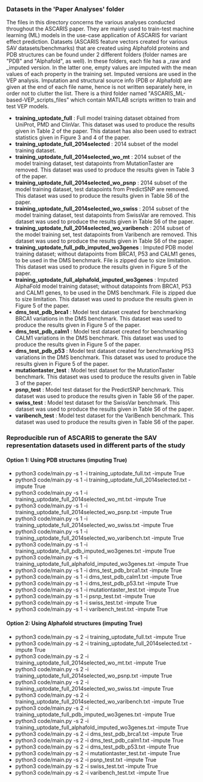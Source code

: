 ### Datasets in the 'Paper Analyses' folder
The files in this directory concerns the various analyses conducted throughout the ASCARIS paper. They are mainly used to train-test machine learning (ML) models in the use-case application of ASCARIS for variant effect prediction. Datasets (ASCARIS feature vectors created for various SAV datasets/benchmarks) that are created using Alphafold proteins and PDB structures can be found under 2 different folders (folder names are "PDB" and "Alphafold", as well). In these folders, each file has a _raw and _imputed version. In the latter one, empty values are imputed with the mean values of each property in the training set. Imputed versions are used in the VEP analysis. Imputation and structural source info (PDB or Alphafold) are given at the end of each file name, hence is not written separately here, in order not to clutter the list. There is a third folder named "ASCARIS_ML-based-VEP_scripts_files" which contain MATLAB scripts written to train and test VEP models.

- **training_uptodate_full** : Full model training dataset obtained from UniProt, PMD and ClinVar. This dataset was used to produce the results given in Table 2 of the paper. This dataset has also been used to extract statistics given in Figure 3 and 4 of the paper.
- **training_uptodate_full_2014selected** : 2014 subset of the model training dataset.
- **training_uptodate_full_2014selected_wo_mt** : 2014 subset of the model training dataset, test datapoints from MutationTaster are removed. This dataset was used to produce the results given in Table 3 of the paper.
- **training_uptodate_full_2014selected_wo_psnp** : 2014 subset of the model training dataset, test datapoints from PredictSNP are removed. This dataset was used to produce the results given in Table S6 of the paper.
- **training_uptodate_full_2014selected_wo_swiss** : 2014 subset of the model training dataset, test datapoints from SwissVar are removed. This dataset was used to produce the results given in Table S6 of the paper.
- **training_uptodate_full_2014selected_wo_varibench** : 2014 subset of the model training set, test datapoints from Varibench are removed. This dataset was used to produce the results given in Table S6 of the paper.
- **training_uptodate_full_pdb_imputed_wo3genes** : Imputed PDB model training dataset; without datapoints from BRCA1, P53 and CALM1 genes, to be used in the DMS benchmark. File is zipped due to size limitation. This dataset was used to produce the results given in Figure 5 of the paper.
- **training_uptodate_full_alphafold_imputed_wo3genes** : Imputed AlphaFold model training dataset; without datapoints from BRCA1, P53 and CALM1 genes, to be used in the DMS benchmark. File is zipped due to size limitation. This dataset was used to produce the results given in Figure 5 of the paper.
- **dms_test_pdb_brca1** : Model test dataset created for benchmarking BRCA1 variations in the DMS benchmark. This dataset was used to produce the results given in Figure 5 of the paper.
- **dms_test_pdb_calm1** : Model test dataset created for benchmarking CALM1 variations in the DMS benchmark. This dataset was used to produce the results given in Figure 5 of the paper.
- **dms_test_pdb_p53** : Model test dataset created for benchmarking P53 variations in the DMS benchmark. This dataset was used to produce the results given in Figure 5 of the paper.
- **mutationtaster_test** : Model test dataset for the MutationTaster benchmark. This dataset was used to produce the results given in Table 3 of the paper.
- **psnp_test** : Model test dataset for the PredictSNP benchmark. This dataset was used to produce the results given in Table S6 of the paper.
- **swiss_test** : Model test dataset for the SwissVar benchmark. This dataset was used to produce the results given in Table S6 of the paper.
- **varibench_test** : Model test dataset for the VariBench benchmark. This dataset was used to produce the results given in Table S6 of the paper.


### Reproducible run of ASCARIS to generate the SAV representation datasets used in different parts of the study

#### Option 1: Using PDB structures (imputing True)

- python3 code/main.py -s 1 -i training_uptodate_full.txt -impute True
- python3 code/main.py -s 1 -i training_uptodate_full_2014selected.txt -impute True
- python3 code/main.py -s 1 -i training_uptodate_full_2014selected_wo_mt.txt -impute True
- python3 code/main.py -s 1 -i training_uptodate_full_2014selected_wo_psnp.txt -impute True
- python3 code/main.py -s 1 -i training_uptodate_full_2014selected_wo_swiss.txt -impute True
- python3 code/main.py -s 1 -i training_uptodate_full_2014selected_wo_varibench.txt -impute True
- python3 code/main.py -s 1 -i training_uptodate_full_pdb_imputed_wo3genes.txt -impute True
- python3 code/main.py -s 1 -i training_uptodate_full_alphafold_imputed_wo3genes.txt -impute True
- python3 code/main.py -s 1 -i dms_test_pdb_brca1.txt -impute True
- python3 code/main.py -s 1 -i dms_test_pdb_calm1.txt -impute True
- python3 code/main.py -s 1 -i dms_test_pdb_p53.txt -impute True
- python3 code/main.py -s 1 -i mutationtaster_test.txt -impute True
- python3 code/main.py -s 1 -i psnp_test.txt -impute True
- python3 code/main.py -s 1 -i swiss_test.txt -impute True
- python3 code/main.py -s 1 -i varibench_test.txt -impute True

#### Option 2: Using Alphafold structures (imputing True)

- python3 code/main.py -s 2 -i training_uptodate_full.txt -impute True
- python3 code/main.py -s 2 -i training_uptodate_full_2014selected.txt -impute True
- python3 code/main.py -s 2 -i training_uptodate_full_2014selected_wo_mt.txt -impute True
- python3 code/main.py -s 2 -i training_uptodate_full_2014selected_wo_psnp.txt -impute True
- python3 code/main.py -s 2 -i training_uptodate_full_2014selected_wo_swiss.txt -impute True
- python3 code/main.py -s 2 -i training_uptodate_full_2014selected_wo_varibench.txt -impute True
- python3 code/main.py -s 2 -i training_uptodate_full_pdb_imputed_wo3genes.txt -impute True
- python3 code/main.py -s 2 -i training_uptodate_full_alphafold_imputed_wo3genes.txt -impute True
- python3 code/main.py -s 2 -i dms_test_pdb_brca1.txt -impute True
- python3 code/main.py -s 2 -i dms_test_pdb_calm1.txt -impute True
- python3 code/main.py -s 2 -i dms_test_pdb_p53.txt -impute True
- python3 code/main.py -s 2 -i mutationtaster_test.txt -impute True
- python3 code/main.py -s 2 -i psnp_test.txt -impute True
- python3 code/main.py -s 2 -i swiss_test.txt -impute True
- python3 code/main.py -s 2 -i varibench_test.txt -impute True

